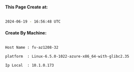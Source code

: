 
   
#### This Page Create at:

```bash

2024-06-19 - 16:56:48 UTC

```

#### Create By Machine:

```bash

Host Name : fv-az1208-32

platform  : Linux-6.5.0-1022-azure-x86_64-with-glibc2.35

Ip Local  : 10.1.0.173

```

